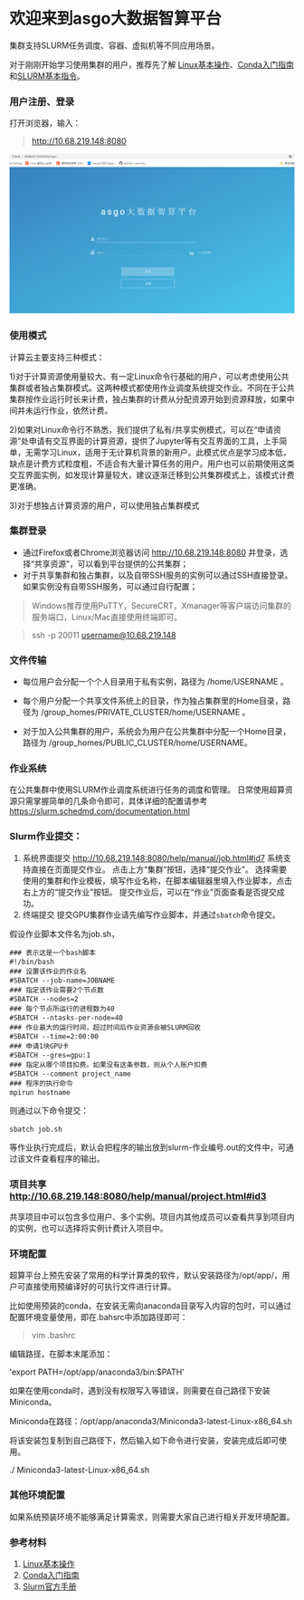 # 欢迎来到asgo大数据智算平台

集群支持SLURM任务调度、容器、虚拟机等不同应用场景。

对于刚刚开始学习使用集群的用户，推荐先了解
[Linux基本操作](http://10.68.219.148:8080/help/app/linux.html)、[Conda入门指南](http://10.68.219.148:8080/help/app/conda.html)和[SLURM基本指令](https://slurm.schedmd.com/quickstart.html)。


### 用户注册、登录
打开浏览器，输入：
>  http://10.68.219.148:8080

![login](web.png)

### 使用模式
计算云主要支持三种模式：

1)对于计算资源使用量较大、有一定Linux命令行基础的用户，可以考虑使用公共集群或者独占集群模式。这两种模式都使用作业调度系统提交作业。不同在于公共集群按作业运行时长来计费，独占集群的计费从分配资源开始到资源释放，如果中间并未运行作业，依然计费。

2)如果对Linux命令行不熟悉，我们提供了私有/共享实例模式，可以在“申请资源”处申请有交互界面的计算资源，提供了Jupyter等有交互界面的工具，上手简单，无需学习Linux，适用于无计算机背景的新用户。此模式优点是学习成本低，缺点是计费方式粒度粗，不适合有大量计算任务的用户。用户也可以前期使用这类交互界面实例，如发现计算量较大，建议逐渐迁移到公共集群模式上，该模式计费更准确。

3)对于想独占计算资源的用户，可以使用独占集群模式

### 集群登录
- 通过Firefox或者Chrome浏览器访问 http://10.68.219.148:8080 并登录，选择“共享资源”，可以看到平台提供的公共集群；
- 对于共享集群和独占集群，以及自带SSH服务的实例可以通过SSH直接登录。如果实例没有自带SSH服务，可以通过自行配置；

> Windows推荐使用PuTTY，SecureCRT，Xmanager等客户端访问集群的服务端口，Linux/Mac直接使用终端即可。

> ssh -p 20011 username@10.68.219.148

### 文件传输
- 每位用户会分配一个个人目录用于私有实例，路径为 /home/USERNAME 。

- 每个用户分配一个共享文件系统上的目录，作为独占集群里的Home目录，路径为 /group_homes/PRIVATE_CLUSTER/home/USERNAME 。

- 对于加入公共集群的用户，系统会为用户在公共集群中分配一个Home目录，路径为 /group_homes/PUBLIC_CLUSTER/home/USERNAME。

### 作业系统
在公共集群中使用SLURM作业调度系统进行任务的调度和管理。
日常使用超算资源只需掌握简单的几条命令即可，具体详细的配置请参考 https://slurm.schedmd.com/documentation.html


### Slurm作业提交：
1) 系统界面提交 http://10.68.219.148:8080/help/manual/job.html#id7
系统支持直接在页面提交作业。
点击上方“集群”按钮，选择“提交作业”。
选择需要使用的集群和作业模板，填写作业名称，在脚本编辑器里填入作业脚本，点击右上方的“提交作业”按钮。
提交作业后，可以在“作业”页面查看是否提交成功。
2) 终端提交
提交GPU集群作业请先编写作业脚本，并通过`sbatch`命令提交。

假设作业脚本文件名为job.sh，
```
### 表示这是一个bash脚本
#!/bin/bash
### 设置该作业的作业名
#SBATCH --job-name=JOBNAME
### 指定该作业需要2个节点数
#SBATCH --nodes=2
### 每个节点所运行的进程数为40
#SBATCH --ntasks-per-node=40
### 作业最大的运行时间，超过时间后作业资源会被SLURM回收
#SBATCH --time=2:00:00
### 申请1块GPU卡
#SBATCH --gres=gpu:1
### 指定从哪个项目扣费。如果没有这条参数，则从个人账户扣费
#SBATCH --comment project_name
### 程序的执行命令
mpirun hostname

```

则通过以下命令提交：

`sbatch job.sh`

等作业执行完成后，默认会把程序的输出放到slurm-作业编号.out的文件中，可通过该文件查看程序的输出。

### 项目共享 http://10.68.219.148:8080/help/manual/project.html#id3
共享项目中可以包含多位用户、多个实例。项目内其他成员可以查看共享到项目内的实例，也可以选择将实例计费计入项目中。

### 环境配置
超算平台上预先安装了常用的科学计算类的软件，默认安装路径为/opt/app/，用户可直接使用预编译好的可执行文件进行计算。

比如使用预装的conda，在安装无需向anaconda目录写入内容的包时，可以通过配置环境变量使用，即在.bahsrc中添加路径即可：

> vim .bashrc

编辑路径，在脚本末尾添加：

'export PATH=/opt/app/anaconda3/bin:$PATH'

如果在使用conda时，遇到没有权限写入等错误，则需要在自己路径下安装Miniconda。

Miniconda在路径：/opt/app/anaconda3/Miniconda3-latest-Linux-x86_64.sh

将该安装包复制到自己路径下，然后输入如下命令进行安装，安装完成后即可使用。

./ Miniconda3-latest-Linux-x86_64.sh

### 其他环境配置
如果系统预装环境不能够满足计算需求，则需要大家自己进行相关开发环境配置。

### 参考材料
1. [Linux基本操作](http://10.68.219.148:8080/help/app/linux.html)
2. [Conda入门指南](http://10.68.219.148:8080/help/app/conda.html)
3. [Slurm官方手册](https://slurm.schedmd.com/quickstart.html)
